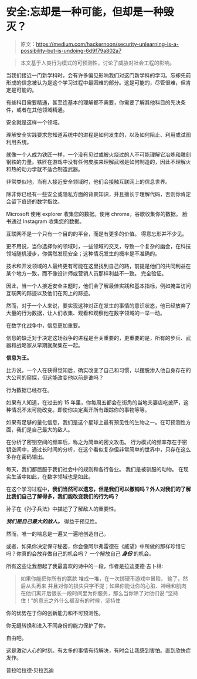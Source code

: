 # 安全:忘却是一种可能，但却是一种毁灭？

> 原文：<https://medium.com/hackernoon/security-unlearning-is-a-possibility-but-is-undoing-6d9f79a802a7>

> 本文基于人类行为模式的可预测性，讨论了威胁对社会工程的影响。

当我们接近一门新学科时，会有许多偏见影响我们对这门新学科的学习。忘却先前形成的信念被认为是这个学习过程中最困难的部分。这是可能的，尽管很难，但肯定是可能的。

有些科目需要精通，甚至连基本的理解都不需要，你需要了解其他科目的先决条件，或者在其他领域精通。

安全就是这样一个领域。

理解安全实践要求您知道系统中的进程是如何发生的，以及如何阻止、利用或试图利用系统。

就像一个人成为铁匠一样，一个没有见过或被火烧过的人不可能理解它冶炼和雕刻钢铁的力量。铁匠在游戏中没有任何皮肤来理解武器是如何制造的，因此不理解火和热的动力学就不适合制造武器。

非常类似地，当有人接近安全领域时，他们会接触互联网上的信息世界。

除非你已经有一些安全或隐私方面的背景知识，并且擅长于理解代码，否则你肯定会留下痕迹的数字指纹。

Microsoft 使用 explorer 收集您的数据。使用 chrome，谷歌收集你的数据。
脸书通过 Instagram 收集您的数据。

互联网不是一个只有一个目的的平台，而是有更多的价值。
得意忘形并不少见。

更不用说，当你选择你的领域时，一些领域的交叉，导致一个复杂的幽会，在科技领域随机漫步，你偶然发现安全；这种情况发生的概率是不准确的。

技术和开发领域的人最终更有可能在这里找到自己的路，前提是他们的共同利益在某个地方一致，而不像设计师或营销人员那样利益不一致。
完全验证。

因此，当一个人接近安全主题时，他们会了解最佳实践和基本指标，例如掩盖访问互联网的踪迹以及他们在网上的踪迹。

然而，对于一个人来说，要实现这种对正在发生的事情的意识状态，他已经放弃了大量的行为数据，让人们收集、观看和观察他在数字领域的一举一动。

在数字化战争中，信息更加重要。

信息的缺乏对于决定这场战争的进程是至关重要的，更重要的是，所有的步兵、武器和战略家从早期就聚集在一起。

**信息为王。**

比方说，一个人在获得觉知后，确实改变了自己和习惯，以摆脱渗入他自身存在的大公司的窥探，但这能改变他以前是谁吗？

行为数据已经存在。

如果有人知道，在过去的 15 年里，你每周五都会在街角的当地夫妻店吃披萨，这种情况不太可能改变。即使你决定离开所有跟踪你的事物等等。

如果有足够的量化信息，我们是这个星球上最有预见性的生物之一。在可预测性方面，我们是自己最大的敌人。

在分析了密钥空间的频率后，称之为简单的密文攻击。
行为模式的频率存在于密钥空间中，通过长时间的分析，在这个看似复杂但非常简单的世界中，只存在这么多存在密码输出。

每天，我们都屈服于我们社会中的规则和各行各业。
我们是被驯服的动物。
在现实生活中如此，在数字领域也是如此。

在这个学习过程中，**我们当然可以遗忘，但是我们可以撤销吗？外人对我们的了解比我们自己了解得多，我们能改变我们的行为吗？**

孙子在《孙子兵法》中描述了了解敌人的重要性。

***我们是自己最大的敌人。*** 得益于预见性。

然而，唯一的喘息是一遍又一遍地创造自己。

或者，如果你决定保守秘密，你会像阿尔弗雷德在《威望》中所做的那样珍惜它吗？你真的会放弃做自己的机会吗？
一个解放自己 ***身份*** 的机会。

所有这些让我想起了我最喜欢的诗中的一段，作者是拉迪亚德·吉卜林:

> 如果你能把你所有的赢款
> 堆成一堆，在一次掷硬币游戏中冒险，
> 输了，然后从头再来
> 并且对你的损失只字不提；如果你能让你的心脏、神经和肌肉在他们离开后很长一段时间里为你服务，那么当你除了对他们说:“坚持住！”的意志之外什么都没有的时候，坚持住

你的优势在于你的创新能力和不可预测性。

你无缝转换和进入不同身份的能力保护了你。

自由吧。

这是激动人心的时刻。有太多的事情有待解决，有时会让我感到害怕。直到欣快症发作。

普拉哈拉德·贝拉瓦迪